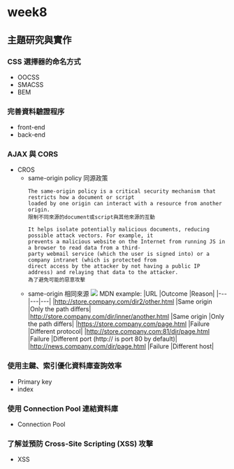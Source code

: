 # week8
## 主題研究與實作
### CSS 選擇器的命名⽅式
* OOCSS
* SMACSS
* BEM
### 完善資料驗證程序
* front-end
* back-end
### AJAX 與 CORS
* CROS
  * same-origin policy 同源政策
    ```
    The same-origin policy is a critical security mechanism that restricts how a document or script 
    loaded by one origin can interact with a resource from another origin.
    限制不同來源的document或script與其他來源的互動
    ```
    ```
    It helps isolate potentially malicious documents, reducing possible attack vectors. For example, it 
    prevents a malicious website on the Internet from running JS in a browser to read data from a third-
    party webmail service (which the user is signed into) or a company intranet (which is protected from 
    direct access by the attacker by not having a public IP address) and relaying that data to the attacker.
    為了避免可能的惡意攻擊
    ```
  * same-origin 相同來源
![](https://www.appsecmonkey.com/_next/image?url=%2Fstatic%2Fimages%2Fsame-origin-policy%2Ffigure-1.jpg&w=1920&q=75)
    MDN example:
|URL 	|Outcome 	|Reason|
|---|---|---|
|http://store.company.com/dir2/other.html 	|Same origin 	|Only the path differs|
|http://store.company.com/dir/inner/another.html 	|Same origin 	|Only the path differs|
|https://store.company.com/page.html 	|Failure 	|Different protocol|
|http://store.company.com:81/dir/page.html 	|Failure 	|Different port (http:// is port 80 by default)|
|http://news.company.com/dir/page.html 	|Failure 	|Different host|
### 使⽤主鍵、索引優化資料庫查詢效率
* Primary key
* index
### 使⽤ Connection Pool 連結資料庫
* Connection Pool
### 了解並預防 Cross-Site Scripting (XSS) 攻擊
* XSS
